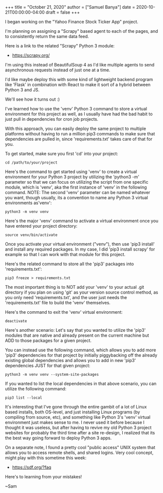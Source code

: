 +++
title = "October 21, 2020"
author = ["Samuel Banya"]
date = 2020-10-21T00:00:00-04:00
draft = false
+++

I began working on the "Yahoo Finance Stock Ticker App" project.

I'm planning on assigning a "Scrapy" based agent to each of the pages, and
to consistently return the same data feed.

Here is a link to the related "Scrapy" Python 3 module:

-   <https://scrapy.org/>

I'm using this instead of BeautifulSoup 4 as I'd like multiple agents to send
asynchronous requests instead of just one at a time.

I'd like maybe deploy this with some kind of lightweight backend program like
'Flask' in combination with React to make it sort of a hybrid between
Python 3 and JS.

We'll see how it turns out :)

I've learned how to use the 'venv' Python 3 command to store a virtual environment
for this project as well, as I usually have had the bad habit to just pull in
dependencies for cron job projects.

With this approach, you can easily deploy the same project to multiple platforms
without having to run a million pip3 commands to make sure that dependencies are
pulled in, since 'requirements.txt' takes care of that for you.

To get started, make sure you first 'cd' into your project:

```python3
cd /path/to/your/project
```

Here's the command to get started using 'venv' to create a virtual environment
for your Python 3 project by utilizing the 'python3 -m' parameter so that we can
focus on utilizing the script from one specific module, which is 'venv', aka the
first instance of 'venv' in the following command. NOTE: The second 'venv' parameter
can be named whatever you want, though usually, its a convention to name any
Python 3 virtual environments as'venv':

```python3
python3 -m venv venv
```

Here's the major 'venv' command to activate a virtual environment once you have entered
your project directory:

```python3
source venv/bin/activate
```

Once you activate your virtual environment ("venv"), then use 'pip3 install' and install
any required packages. In my case, I did 'pip3 install scrapy' for example so that
I can work with that module for this project.

Here's the related command to store all the 'pip3' packages into 'requirements.txt':

```python3
pip3 freeze > requirements.txt
```

The most important thing is to NOT add your 'venv' to your actual .git directory if
you plan on using 'git' as your version source control method, as you only need
'requirements.txt', and the user just needs the 'requirements.txt' file to build
the 'venv' themselves.

Here's the command to exit the 'venv' virtual environment:

```python3
deactivate
```

Here's another scenario:
Let's say that you wanted to utilize the 'pip3' modules that are native and already
present on the current machine but ADD to those packages for a given project.

You can instead use the following command, which allows you to add more 'pip3'
dependencies for that project by initially piggybacking off the already existing
global dependencies and allows you to add in new 'pip3' dependencies JUST for that
given project:

```python3
python3 -m venv venv --system-site-packages
```

If you wanted to list the local dependencies in that above scenario, you can utilize
the following command:

```python3
pip3 list --local
```

It's interesting that I've gone through the entire gambit of a lot of Linux based installs,
both OS-level, and just installing Linux programs (by compiling from source, etc), and
something like Python 3's 'venv' virtual environment just makes sense to me. I never
used it before because I thought it was useless, but after having to revive my old
Python 3 project websites for probably the third time after a site re-design, I
realized that its the best way going forward to deploy Python 3 apps.

On a separate note, I found a pretty cool "public access" UNIX system that
allows you to access remote shells, and shared logins. Very cool concept,
might play with this sometime this week:

-   <https://sdf.org/?faq>

Here's to learning from your mistakes!

~Sam
